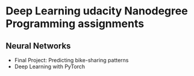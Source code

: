 # Deep Learning udacity Nanodegree Programming assignments
## Neural Networks
- Final Project: Predicting bike-sharing patterns
- Deep Learning with PyTorch